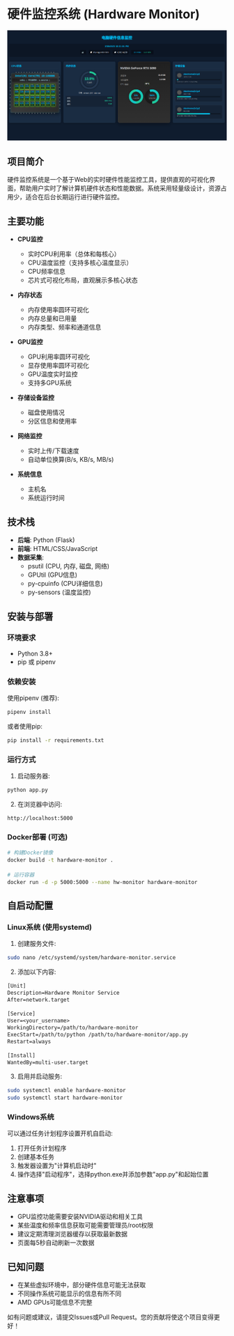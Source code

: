# 硬件监控系统 (Hardware Monitor)

![硬件监控系统截图](images/hw_info.png)

## 项目简介

硬件监控系统是一个基于Web的实时硬件性能监控工具，提供直观的可视化界面，帮助用户实时了解计算机硬件状态和性能数据。系统采用轻量级设计，资源占用少，适合在后台长期运行进行硬件监控。

## 主要功能

- **CPU监控**
  - 实时CPU利用率（总体和每核心）
  - CPU温度监控（支持多核心温度显示）
  - CPU频率信息
  - 芯片式可视化布局，直观展示多核心状态

- **内存状态**
  - 内存使用率圆环可视化
  - 内存总量和已用量
  - 内存类型、频率和通道信息

- **GPU监控**
  - GPU利用率圆环可视化
  - 显存使用率圆环可视化
  - GPU温度实时监控
  - 支持多GPU系统

- **存储设备监控**
  - 磁盘使用情况
  - 分区信息和使用率
  
- **网络监控**
  - 实时上传/下载速度
  - 自动单位换算(B/s, KB/s, MB/s)

- **系统信息**
  - 主机名
  - 系统运行时间

## 技术栈

- **后端**: Python (Flask)
- **前端**: HTML/CSS/JavaScript
- **数据采集**: 
  - psutil (CPU, 内存, 磁盘, 网络)
  - GPUtil (GPU信息)
  - py-cpuinfo (CPU详细信息)
  - py-sensors (温度监控)

## 安装与部署

### 环境要求

- Python 3.8+
- pip 或 pipenv

### 依赖安装

使用pipenv (推荐):

```bash
pipenv install
```

或者使用pip:

```bash
pip install -r requirements.txt
```

### 运行方式

1. 启动服务器:

```bash
python app.py
```

2. 在浏览器中访问:

```
http://localhost:5000
```

### Docker部署 (可选)

```bash
# 构建Docker镜像
docker build -t hardware-monitor .

# 运行容器
docker run -d -p 5000:5000 --name hw-monitor hardware-monitor
```

## 自启动配置

### Linux系统 (使用systemd)

1. 创建服务文件:

```bash
sudo nano /etc/systemd/system/hardware-monitor.service
```

2. 添加以下内容:

```
[Unit]
Description=Hardware Monitor Service
After=network.target

[Service]
User=<your_username>
WorkingDirectory=/path/to/hardware-monitor
ExecStart=/path/to/python /path/to/hardware-monitor/app.py
Restart=always

[Install]
WantedBy=multi-user.target
```

3. 启用并启动服务:

```bash
sudo systemctl enable hardware-monitor
sudo systemctl start hardware-monitor
```

### Windows系统

可以通过任务计划程序设置开机自启动:

1. 打开任务计划程序
2. 创建基本任务
3. 触发器设置为"计算机启动时"
4. 操作选择"启动程序"，选择python.exe并添加参数"app.py"和起始位置

## 注意事项

- GPU监控功能需要安装NVIDIA驱动和相关工具
- 某些温度和频率信息获取可能需要管理员/root权限
- 建议定期清理浏览器缓存以获取最新数据
- 页面每5秒自动刷新一次数据

## 已知问题

- 在某些虚拟环境中，部分硬件信息可能无法获取
- 不同操作系统可能显示的信息有所不同
- AMD GPUs可能信息不完整

如有问题或建议，请提交Issues或Pull Request。您的贡献将使这个项目变得更好！
